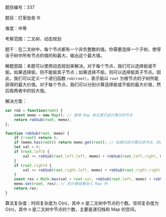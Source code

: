 题目编号：337

题目：打家劫舍 III

难度：中等

考察范围：二叉树、动态规划

题干：在二叉树中，每个节点都有一个非负整数的值。你需要选择一个子树，使得该子树中所有节点的值的和最大，输出这个最大值。

解题思路：本题可以使用动态规划来解决。对于每个节点，我们可以选择偷或不偷。如果选择偷，则不能偷其子节点；如果选择不偷，则可以选择偷其子节点。因此，我们可以定义一个递归函数 `rob(root)`，表示偷以 `root` 为根节点的子树所能获得的最大价值。对于每个节点，我们可以分别计算选择偷或不偷的最大价值，然后取两者中的较大值。

解决方案：

```javascript
var rob = function(root) {
    const memo = new Map(); // 使用 Map 来记录已经计算过的节点
    return robSub(root, memo);
};

function robSub(root, memo) {
    if (!root) return 0;
    if (memo.has(root)) return memo.get(root); // 如果已经计算过该节点，则直接返回结果
    let val = 0;
    if (root.left) {
        val += robSub(root.left.left, memo) + robSub(root.left.right, memo); // 计算左子节点的子节点的最大价值
    }
    if (root.right) {
        val += robSub(root.right.left, memo) + robSub(root.right.right, memo); // 计算右子节点的子节点的最大价值
    }
    const res = Math.max(val + root.val, robSub(root.left, memo) + robSub(root.right, memo)); // 取偷该节点和不偷该节点的最大价值
    memo.set(root, res); // 将计算结果存入 Map 中
    return res;
}
```

算法复杂度：时间复杂度为 O(n)，其中 n 是二叉树中节点的个数。空间复杂度为 O(n)，其中 n 是二叉树中节点的个数，主要是递归栈和 Map 的空间。